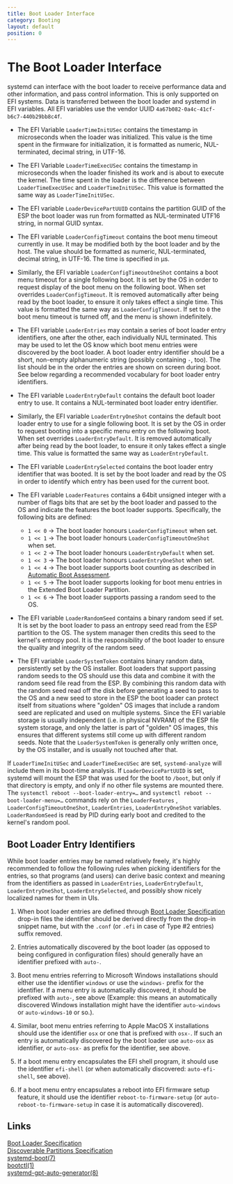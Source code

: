 ```yaml
---
title: Boot Loader Interface
category: Booting
layout: default
position: 0
---
```


# The Boot Loader Interface

systemd can interface with the boot loader to receive performance data and
other information, and pass control information. This is only supported on EFI
systems. Data is transferred between the boot loader and systemd in EFI
variables. All EFI variables use the vendor UUID
`4a67b082-0a4c-41cf-b6c7-440b29bb8c4f`.

* The EFI Variable `LoaderTimeInitUSec` contains the timestamp in microseconds
  when the loader was initialized. This value is the time spent in the firmware
  for initialization, it is formatted as numeric, NUL-terminated, decimal
  string, in UTF-16.

* The EFI Variable `LoaderTimeExecUSec` contains the timestamp in microseconds
  when the loader finished its work and is about to execute the kernel. The
  time spent in the loader is the difference between `LoaderTimeExecUSec` and
  `LoaderTimeInitUSec`. This value is formatted the same way as
  `LoaderTimeInitUSec`.

* The EFI variable `LoaderDevicePartUUID` contains the partition GUID of the
  ESP the boot loader was run from formatted as NUL-terminated UTF16 string, in
  normal GUID syntax.

* The EFI variable `LoaderConfigTimeout` contains the boot menu timeout
  currently in use. It may be modified both by the boot loader and by the
  host. The value should be formatted as numeric, NUL-terminated, decimal
  string, in UTF-16. The time is specified in µs.

* Similarly, the EFI variable `LoaderConfigTimeoutOneShot` contains a boot menu
  timeout for a single following boot. It is set by the OS in order to request
  display of the boot menu on the following boot. When set overrides
  `LoaderConfigTimeout`. It is removed automatically after being read by the
  boot loader, to ensure it only takes effect a single time. This value is
  formatted the same way as `LoaderConfigTimeout`. If set to `0` the boot menu
  timeout is turned off, and the menu is shown indefinitely.

* The EFI variable `LoaderEntries` may contain a series of boot loader entry
  identifiers, one after the other, each individually NUL terminated. This may
  be used to let the OS know which boot menu entries were discovered by the
  boot loader. A boot loader entry identifier should be a short, non-empty
  alphanumeric string (possibly containing `-`, too). The list should be in the
  order the entries are shown on screen during boot. See below regarding a
  recommended vocabulary for boot loader entry identifiers.

* The EFI variable `LoaderEntryDefault` contains the default boot loader entry
  to use. It contains a NUL-terminated boot loader entry identifier.

* Similarly, the EFI variable `LoaderEntryOneShot` contains the default boot
  loader entry to use for a single following boot. It is set by the OS in order
  to request booting into a specific menu entry on the following boot. When set
  overrides `LoaderEntryDefault`. It is removed automatically after being read
  by the boot loader, to ensure it only takes effect a single time. This value
  is formatted the same way as `LoaderEntryDefault`.

* The EFI variable `LoaderEntrySelected` contains the boot loader entry
  identifier that was booted. It is set by the boot loader and read by
  the OS in order to identify which entry has been used for the current boot.

* The EFI variable `LoaderFeatures` contains a 64bit unsigned integer with a
  number of flags bits that are set by the boot loader and passed to the OS and
  indicate the features the boot loader supports. Specifically, the following
  bits are defined:

  * `1 << 0` → The boot loader honours `LoaderConfigTimeout` when set.
  * `1 << 1` → The boot loader honours `LoaderConfigTimeoutOneShot` when set.
  * `1 << 2` → The boot loader honours `LoaderEntryDefault` when set.
  * `1 << 3` → The boot loader honours `LoaderEntryOneShot` when set.
  * `1 << 4` → The boot loader supports boot counting as described in [Automatic Boot Assessment](https://systemd.io/AUTOMATIC_BOOT_ASSESSMENT).
  * `1 << 5` → The boot loader supports looking for boot menu entries in the Extended Boot Loader Partition.
  * `1 << 6` → The boot loader supports passing a random seed to the OS.

* The EFI variable `LoaderRandomSeed` contains a binary random seed if set. It
  is set by the boot loader to pass an entropy seed read from the ESP partition
  to the OS. The system manager then credits this seed to the kernel's entropy
  pool. It is the responsibility of the boot loader to ensure the quality and
  integrity of the random seed.

* The EFI variable `LoaderSystemToken` contains binary random data,
  persistently set by the OS installer. Boot loaders that support passing
  random seeds to the OS should use this data and combine it with the random
  seed file read from the ESP. By combining this random data with the random
  seed read off the disk before generating a seed to pass to the OS and a new
  seed to store in the ESP the boot loader can protect itself from situations
  where "golden" OS images that include a random seed are replicated and used
  on multiple systems. Since the EFI variable storage is usually independent
  (i.e. in physical NVRAM) of the ESP file system storage, and only the latter
  is part of "golden" OS images, this ensures that different systems still come
  up with different random seeds. Note that the `LoaderSystemToken` is
  generally only written once, by the OS installer, and is usually not touched
  after that.

If `LoaderTimeInitUSec` and `LoaderTimeExecUSec` are set, `systemd-analyze`
will include them in its boot-time analysis.  If `LoaderDevicePartUUID` is set,
systemd will mount the ESP that was used for the boot to `/boot`, but only if
that directory is empty, and only if no other file systems are mounted
there. The `systemctl reboot --boot-loader-entry=…` and `systemctl reboot
--boot-loader-menu=…` commands rely on the `LoaderFeatures` ,
`LoaderConfigTimeoutOneShot`, `LoaderEntries`, `LoaderEntryOneShot`
variables. `LoaderRandomSeed` is read by PID during early boot and credited to
the kernel's random pool.

## Boot Loader Entry Identifiers

While boot loader entries may be named relatively freely, it's highly
recommended to follow the following rules when picking identifiers for the
entries, so that programs (and users) can derive basic context and meaning from
the identifiers as passed in `LoaderEntries`, `LoaderEntryDefault`,
`LoaderEntryOneShot`, `LoaderEntrySelected`, and possibly show nicely localized
names for them in UIs.

1. When boot loader entries are defined through [Boot Loader
   Specification](https://systemd.io/BOOT_LOADER_SPECIFICATION) drop-in files
   the identifier should be derived directly from the drop-in snippet name, but
   with the `.conf` (or `.efi` in case of Type #2 entries) suffix removed.

2. Entries automatically discovered by the boot loader (as opposed to being
   configured in configuration files) should generally have an identifier
   prefixed with `auto-`.

3. Boot menu entries referring to Microsoft Windows installations should either
   use the identifier `windows` or use the `windows-` prefix for the
   identifier. If a menu entry is automatically discovered, it should be
   prefixed with `auto-`, see above (Example: this means an automatically
   discovered Windows installation might have the identifier `auto-windows` or
   `auto-windows-10` or so.).

4. Similar, boot menu entries referring to Apple MacOS X installations should
   use the identifier `osx` or one that is prefixed with `osx-`. If such an
   entry is automatically discovered by the boot loader use `auto-osx` as
   identifier, or `auto-osx-` as prefix for the identifier, see above.

5. If a boot menu entry encapsulates the EFI shell program, it should use the
   identifier `efi-shell` (or when automatically discovered: `auto-efi-shell`,
   see above).

6. If a boot menu entry encapsulates a reboot into EFI firmware setup feature,
   it should use the identifier `reboot-to-firmware-setup` (or
   `auto-reboot-to-firmware-setup` in case it is automatically discovered).

## Links

[Boot Loader Specification](https://systemd.io/BOOT_LOADER_INTERFACE)<br>
[Discoverable Partitions Specification](https://systemd.io/DISCOVERABLE_PARTITIONS)<br>
[systemd-boot(7)](https://www.freedesktop.org/software/systemd/man/systemd-boot.html)<br>
[bootctl(1)](https://www.freedesktop.org/software/systemd/man/bootctl.html)<br>
[systemd-gpt-auto-generator(8)](https://www.freedesktop.org/software/systemd/man/systemd-gpt-auto-generator.html)
